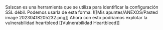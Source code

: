 Sslscan es una herramienta que se utiliza para identificar la configuración SSL débil. Podemos usarla de esta forma:
![[Mis apuntes/ANEXOS/Pasted image 20230418205232.png]]
Ahora con esto podríamos explotar la vulnerabilidad heartbleed [[Vulnerabilidad Heartbleed]]
